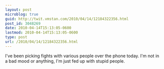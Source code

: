 ```yaml
---
layout: post
microblog: true
guid: http://twit.vmstan.com/2010/04/14/12184322356.html
post_id: 3048269
date: 2010-04-14T15:13:05-0600
lastmod: 2010-04-14T15:13:05-0600
type: post
url: /2010/04/14/12184322356.html
---
```

I've been picking fights with various people over the phone today. I'm not in a bad mood or anything, I'm just fed up with stupid people.
